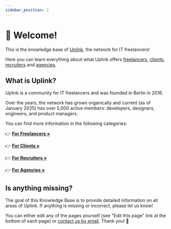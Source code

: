 ```yaml
---
sidebar_position: 1
---
```


# 👋 Welcome!

This is the knowledge base of [Uplink](https://uplink.tech/), the network for IT freelancers!

Here you can learn everything about what Uplink offers [freelancers](020-freelancers/index.md), [clients](030-clients/index.md), [recruiters](040-recruiters/index.md) and [agencies](050-agencies/index.md).

## What is Uplink?

Uplink is a community for IT freelancers and was founded in Berlin in 2016.

Over the years, the network has grown organically and current (as of January 2025) has over 5,000 active members: developers, designers, engineers, and product managers.

You can find more information in the following categories:

👉 **[For Freelancers »](020-freelancers/index.md)**

👉 **[For Clients »](030-clients/index.md)**

👉 **[For Recruiters »](040-recruiters/index.md)**

👉 **[For Agencies »](050-agencies/index.md)**

## Is anything missing?

The goal of this Knowledge Base is to provide detailed information on all areas of Uplink. If anything is missing or incorrect, please let us know!

You can either edit any of the pages yourself (see "Edit this page" link at the bottom of each page) or [contact us by email](mailto:hello@uplink.tech). Thank you! 🙇
